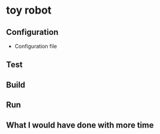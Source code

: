 # toy robot

## Configuration

- Configuration file

## Test

## Build

## Run

## What I would have done with more time

